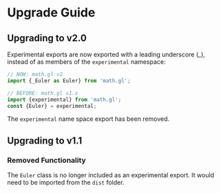 # Upgrade Guide

## Upgrading to v2.0

Experimental exports are now exported with a leading underscore (\_), instead of as members of the `experimental` namespace:

```js
// NOW: math.gl v2
import {_Euler as Euler} from 'math.gl';

// BEFORE: math.gl v1.x
import {experimental} from 'math.gl';
const {Euler} = experimental;
```

The `experimental` name space export has been removed.

## Upgrading to v1.1

### Removed Functionality

The `Euler` class is no longer included as an experimental export. It would need to be imported from the `dist` folder.
